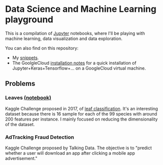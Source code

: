 # Data Science and Machine Learning playground

This is a compilation of [Jupyter](jupyter.org) notebooks, where I'll be playing with machine learning, data visualization and data exploration.

You can also find on this repository:
- My [snippets](snippets.md).
- The GoolgleCloud [installation notes](installation.md) for a quick installation of Jupyter+Keras+Tensorflow+... on a GoogleCloud virtual machine.


## Problems

### Leaves [(notebook)](notebooks/leaves.ipynb)
Kaggle Challenge proposed in 2017, of [leaf classification](https://www.kaggle.com/c/leaf-classification/data). It's an interesting dataset because there is 16 sample for each of the 99 species with around 200 features per instance. I mainly focused on reducing the dimensionality of the dataset.

### AdTracking Fraud Detection
Kaggle Challenge proposed by Talking Data. The objective is to "predict whether a user will download an app after clicking a mobile app advertisement."

